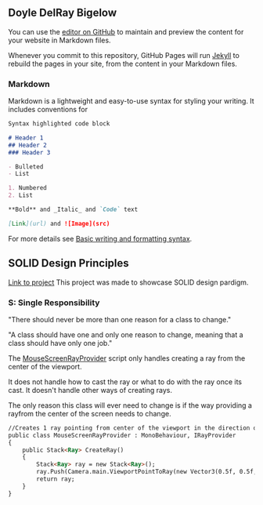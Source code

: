 ## Doyle DelRay Bigelow

You can use the [editor on GitHub](https://github.com/bigelowd-erau/GEA-Portfolio/edit/gh-pages/index.md) to maintain and preview the content for your website in Markdown files.

Whenever you commit to this repository, GitHub Pages will run [Jekyll](https://jekyllrb.com/) to rebuild the pages in your site, from the content in your Markdown files.

### Markdown

Markdown is a lightweight and easy-to-use syntax for styling your writing. It includes conventions for

```markdown
Syntax highlighted code block

# Header 1
## Header 2
### Header 3

- Bulleted
- List

1. Numbered
2. List

**Bold** and _Italic_ and `Code` text

[Link](url) and ![Image](src)
```

For more details see [Basic writing and formatting syntax](https://docs.github.com/en/github/writing-on-github/getting-started-with-writing-and-formatting-on-github/basic-writing-and-formatting-syntax).

## SOLID Design Principles
[Link to project](https://github.com/bigelowd-erau/SOLID_E)
This project was made to showcase SOLID design pardigm.

### S: Single Responsibility
"There should never be more than one reason for a class to change."

"A class should have one and only one reason to change, meaning that a class should have only one job."

The [MouseScreenRayProvider](https://github.com/bigelowd-erau/SOLID_E/blob/main/SOLID%20Project/Assets/_Project/Scripts/RayProviders/MouseScreenRayProvider.cs) script only handles creating a ray from the center of the viewport.

It does not handle how to cast the ray or what to do with the ray once its cast. It doesn't handle other ways of creating rays.

The only reason this class will ever need to change is if the way providing a rayfrom the center of the screen needs to change.
```markdown
//Creates 1 ray pointing from center of the viewport in the direction of the viewport
public class MouseScreenRayProvider : MonoBehaviour, IRayProvider
{
    public Stack<Ray> CreateRay()
    {
        Stack<Ray> ray = new Stack<Ray>();
        ray.Push(Camera.main.ViewportPointToRay(new Vector3(0.5f, 0.5f, 0)));
        return ray;
    }
}
```

